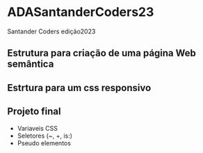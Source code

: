 # ADASantanderCoders23
Santander Coders  edição2023
## Estrutura para criação de uma página Web semântica
## Estrtura para um css responsivo
## Projeto final
- Variaveis CSS
- Seletores (~, +, is:)
- Pseudo elementos
